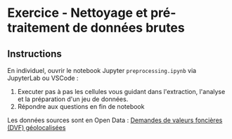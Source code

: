 # Exercice - Nettoyage et pré-traitement de données brutes

## Instructions

En individuel, ouvrir le notebook Jupyter `preprocessing.ipynb` via JupyterLab ou VSCode :

1. Executer pas à pas les cellules vous guidant dans l'extraction, l'analyse et la préparation d'un jeu de données.
2. Répondre aux questions en fin de notebook

Les données sources sont en Open Data : [Demandes de valeurs foncières (DVF) géolocalisées](https://www.data.gouv.fr/fr/datasets/demandes-de-valeurs-foncieres-geolocalisees/)

